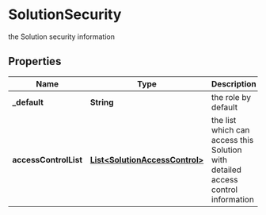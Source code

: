 

# SolutionSecurity

the Solution security information

## Properties

| Name | Type | Description | Notes |
|------------ | ------------- | ------------- | -------------|
|**_default** | **String** | the role by default |  |
|**accessControlList** | [**List&lt;SolutionAccessControl&gt;**](SolutionAccessControl.md) | the list which can access this Solution with detailed access control information |  |



